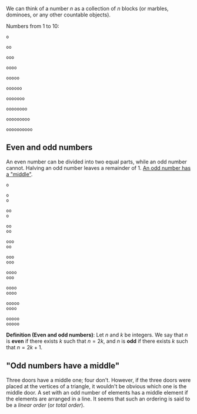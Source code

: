 We can think of a number $n$ as a collection of $n$ blocks (or marbles, dominoes, or any other countable objects).

Numbers from 1 to 10:

```
o

oo

ooo

oooo

ooooo

oooooo

ooooooo

oooooooo

ooooooooo

oooooooooo
```

## Even and odd numbers

An even number can be divided into two equal parts, while an odd number cannot. Halving an odd number leaves a remainder of 1. [An odd number has a "middle"](#odd-numbers-have-a-middle).

```
o

o
o

oo
o

oo
oo

ooo
oo

ooo
ooo

oooo
ooo

oooo
oooo

ooooo
oooo

ooooo
ooooo
```

**Definition (Even and odd numbers)**: Let $n$ and $k$ be integers. We say that $n$ is **even** if there exists $k$ such that $n = 2k$, and $n$ is **odd** if there exists $k$ such that $n = 2k + 1$.

## "Odd numbers have a middle"

Three doors have a middle one; four don't. However, if the three doors were placed at the vertices of a triangle, it wouldn't be obvious which one is the middle door. A set with an odd number of elements has a middle element if the elements are arranged in a line. It seems that such an ordering is said to be a _linear order_ (or _total order_).
